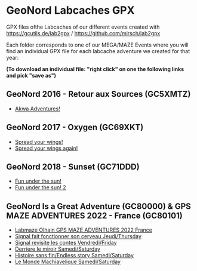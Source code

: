 # GeoNord Labcaches GPX

GPX files ofthe Labcaches of our different events created with https://gcutils.de/lab2gpx / https://github.com/mirsch/lab2gpx

Each folder corresponds to one of our MEGA/MAZE Events where you will find an individual GPX file for each labcache adventure we created for that year:

**(To download an individual file: "right click" on one the following links and pick "save as")**

## GeoNord 2016 - Retour aux Sources (GC5XMTZ)

* <a href="gn16-retour-aux-sources-gc5xmtz/Akwa-Adventures!.gpx" download>Akwa Adventures!</a>

## GeoNord 2017 - Oxygen (GC69XKT)

* <a href="gn17-oxygen-gc69xkt/Spread-your-wings!.gpx" download> Spread your wings!</a>
* <a href="gn17-oxygen-gc69xkt/Spread-your-wings-again!.gpx" download> Spread your wings again!</a>

## GeoNord 2018 - Sunset (GC71DDD)

* <a href="gn18-sunset-gc71ddd/Fun-under-the-sun!.gpx" download>Fun under the sun! </a>
* <a href="gn18-sunset-gc71ddd/Fun-under-the-sun!-2.gpx" download>Fun under the sun! 2</a>
## GeoNord Is a Great Adventure (GC80000) & GPS MAZE ADVENTURES 2022 - France (GC80101)

* <a href="gn22-geonord-is-a-great-adventure-gc80000-gc80101/Labmaze-Olhain-GPS-MAZE-ADVENTURES-2022-France.gpx" download>Labmaze Olhain GPS MAZE ADVENTURES 2022 France</a>
* <a href="gn22-geonord-is-a-great-adventure-gc80000-gc80101/Signal-fait-fonctionner-son-cerveau-Jeudi-Thursday.gpx" download>Signal fait fonctionner son cerveau Jeudi/Thursday </a>
* <a href="gn22-geonord-is-a-great-adventure-gc80000-gc80101/Signal-revisite-les-contes-Vendredi-Friday.gpx" download>Signal revisite les contes Vendredi/Friday</a>
* <a href="gn22-geonord-is-a-great-adventure-gc80000-gc80101/Derriere-le-miroir-Samedi-Saturday.gpx" download> Derriere le miroir Samedi/Saturday</a>
* <a href="gn22-geonord-is-a-great-adventure-gc80000-gc80101/Histoire-sans-fin-Endless-story-Samedi-Saturday.gpx" download>Histoire sans fin/Endless story Samedi/Saturday</a>
* <a href="gn22-geonord-is-a-great-adventure-gc80000-gc80101/Le-Monde-Machiavelique-Samedi-Saturday.gpx" download>Le Monde Machiavelique Samedi/Saturday</a>  

 
